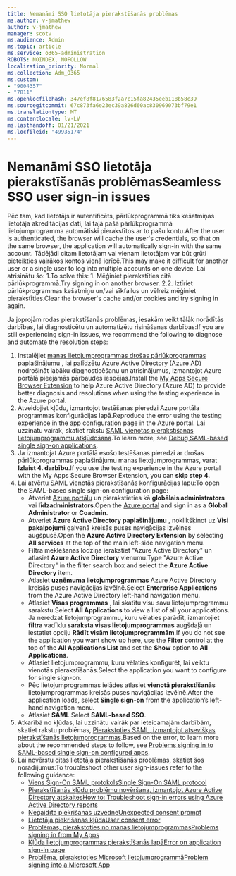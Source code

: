 ```yaml
---
title: Nemanāmi SSO lietotāja pierakstīšanās problēmas
ms.author: v-jmathew
author: v-jmathew
manager: scotv
ms.audience: Admin
ms.topic: article
ms.service: o365-administration
ROBOTS: NOINDEX, NOFOLLOW
localization_priority: Normal
ms.collection: Adm_O365
ms.custom:
- "9004357"
- "7811"
ms.openlocfilehash: 347ef8f8176583f2a7c15fa82435eeb118b58c39
ms.sourcegitcommit: 67c873fa6e23ec39a826d60ac830969073bf79e1
ms.translationtype: MT
ms.contentlocale: lv-LV
ms.lasthandoff: 01/21/2021
ms.locfileid: "49935174"
---
```

# <a name="seamless-sso-user-sign-in-issues"></a><span data-ttu-id="64196-102">Nemanāmi SSO lietotāja pierakstīšanās problēmas</span><span class="sxs-lookup"><span data-stu-id="64196-102">Seamless SSO user sign-in issues</span></span>

<span data-ttu-id="64196-103">Pēc tam, kad lietotājs ir autentificēts, pārlūkprogrammā tiks kešatmiņas lietotāja akreditācijas dati, lai tajā pašā pārlūkprogrammā lietojumprogramma automātiski pierakstītos ar to pašu kontu.</span><span class="sxs-lookup"><span data-stu-id="64196-103">After the user is authenticated, the browser will cache the user's credentials, so that on the same browser, the application will automatically sign-in with the same account.</span></span> <span data-ttu-id="64196-104">Tādējādi citam lietotājam vai vienam lietotājam var būt grūti pieteikties vairākos kontos vienā ierīcē.</span><span class="sxs-lookup"><span data-stu-id="64196-104">This may make it difficult for another user or a single user to log into multiple accounts on one device.</span></span> <span data-ttu-id="64196-105">Lai atrisinātu šo: 1.</span><span class="sxs-lookup"><span data-stu-id="64196-105">To solve this: 1.</span></span> <span data-ttu-id="64196-106">Mēģiniet pierakstīties citā pārlūkprogrammā.</span><span class="sxs-lookup"><span data-stu-id="64196-106">Try signing in on another browser.</span></span> <span data-ttu-id="64196-107">2.</span><span class="sxs-lookup"><span data-stu-id="64196-107">2.</span></span> <span data-ttu-id="64196-108">Iztīriet pārlūkprogrammas kešatmiņu un/vai sīkfailus un vēlreiz mēģiniet pierakstīties.</span><span class="sxs-lookup"><span data-stu-id="64196-108">Clear the browser's cache and/or cookies and try signing in again.</span></span>

<span data-ttu-id="64196-109">Ja joprojām rodas pierakstīšanās problēmas, iesakām veikt tālāk norādītās darbības, lai diagnosticētu un automatizētu risināšanas darbības:</span><span class="sxs-lookup"><span data-stu-id="64196-109">If you are still experiencing sign-in issues, we recommend the following to diagnose and automate the resolution steps:</span></span>

1. <span data-ttu-id="64196-110">Instalējiet [manas lietojumprogrammas drošas pārlūkprogrammas paplašinājumu](https://docs.microsoft.com/azure/active-directory/manage-apps/access-panel-extension-problem-installing) , lai palīdzētu Azure Active Directory (Azure AD) nodrošināt labāku diagnosticēšanu un atrisinājumus, izmantojot Azure portālā pieejamās pārbaudes iespējas.</span><span class="sxs-lookup"><span data-stu-id="64196-110">Install the [My Apps Secure Browser Extension](https://docs.microsoft.com/azure/active-directory/manage-apps/access-panel-extension-problem-installing) to help Azure Active Directory (Azure AD) to provide better diagnosis and resolutions when using the testing experience in the Azure portal.</span></span>
2. <span data-ttu-id="64196-111">Atveidojiet kļūdu, izmantojot testēšanas pieredzi Azure portāla programmas konfigurācijas lapā.</span><span class="sxs-lookup"><span data-stu-id="64196-111">Reproduce the error using the testing experience in the app configuration page in the Azure portal.</span></span> <span data-ttu-id="64196-112">Lai uzzinātu vairāk, skatiet rakstu [SAML vienotās pierakstīšanās lietojumprogrammu atkļūdošana](https://docs.microsoft.com/azure/active-directory/azuread-dev/howto-v1-debug-saml-sso-issues).</span><span class="sxs-lookup"><span data-stu-id="64196-112">To learn more, see [Debug SAML-based single sign-on applications](https://docs.microsoft.com/azure/active-directory/azuread-dev/howto-v1-debug-saml-sso-issues).</span></span>
3. <span data-ttu-id="64196-113">Ja izmantojat Azure portālā esošo testēšanas pieredzi ar drošas pārlūkprogrammas paplašinājumu manas lietojumprogrammas, varat **Izlaist 4. darbību**.</span><span class="sxs-lookup"><span data-stu-id="64196-113">If you use the testing experience in the Azure portal with the My Apps Secure Browser Extension, you can **skip step 4**.</span></span>
4. <span data-ttu-id="64196-114">Lai atvērtu SAML vienotās pierakstīšanās konfigurācijas lapu:</span><span class="sxs-lookup"><span data-stu-id="64196-114">To open the SAML-based single sign-on configuration page:</span></span>
    - <span data-ttu-id="64196-115">Atveriet [Azure portālu](https://portal.azure.com/) un pierakstieties kā **globālais administrators** vai **līdzadministrators**.</span><span class="sxs-lookup"><span data-stu-id="64196-115">Open the [Azure portal](https://portal.azure.com/) and sign in as a **Global Administrator** or **Coadmin**.</span></span>
    - <span data-ttu-id="64196-116">Atveriet **Azure Active Directory paplašinājumu** , noklikšķinot uz **Visi pakalpojumi** galvenā kreisās puses navigācijas izvēlnes augšpusē.</span><span class="sxs-lookup"><span data-stu-id="64196-116">Open the **Azure Active Directory Extension** by selecting **All services** at the top of the main left-side navigation menu.</span></span>
    - <span data-ttu-id="64196-117">Filtra meklēšanas lodziņā ierakstiet "Azure Active Directory" un atlasiet **Azure Active Directory** vienumu.</span><span class="sxs-lookup"><span data-stu-id="64196-117">Type "Azure Active Directory" in the filter search box and select the **Azure Active Directory** item.</span></span>
    - <span data-ttu-id="64196-118">Atlasiet **uzņēmuma lietojumprogrammas** Azure Active Directory kreisās puses navigācijas izvēlnē.</span><span class="sxs-lookup"><span data-stu-id="64196-118">Select **Enterprise Applications** from the Azure Active Directory left-hand navigation menu.</span></span>
    - <span data-ttu-id="64196-119">Atlasiet **Visas programmas** , lai skatītu visu savu lietojumprogrammu sarakstu.</span><span class="sxs-lookup"><span data-stu-id="64196-119">Select **All Applications** to view a list of all your applications.</span></span> <span data-ttu-id="64196-120">Ja neredzat lietojumprogrammu, kuru vēlaties parādīt, izmantojiet **filtra** vadīklu **saraksta visas lietojumprogrammas** augšdaļā un iestatiet opciju **Rādīt** **visām lietojumprogrammām**.</span><span class="sxs-lookup"><span data-stu-id="64196-120">If you do not see the application you want show up here, use the **Filter** control at the top of the **All Applications List** and set the **Show** option to **All Applications**.</span></span>
    - <span data-ttu-id="64196-121">Atlasiet lietojumprogrammu, kuru vēlaties konfigurēt, lai veiktu vienotās pierakstīšanās.</span><span class="sxs-lookup"><span data-stu-id="64196-121">Select the application you want to configure for single sign-on.</span></span>
    - <span data-ttu-id="64196-122">Pēc lietojumprogrammas ielādes atlasiet **vienotā pierakstīšanās** lietojumprogrammas kreisās puses navigācijas izvēlnē.</span><span class="sxs-lookup"><span data-stu-id="64196-122">After the application loads, select **Single sign-on** from the application’s left-hand navigation menu.</span></span>
    - <span data-ttu-id="64196-123">Atlasiet **SAML**.</span><span class="sxs-lookup"><span data-stu-id="64196-123">Select **SAML-based SSO**.</span></span>
5. <span data-ttu-id="64196-124">Atkarībā no kļūdas, lai uzzinātu vairāk par ieteicamajām darbībām, skatiet rakstu problēmas, [Pierakstoties SAML, izmantojot atsevišķas pierakstīšanās lietojumprogrammas](https://docs.microsoft.com/azure/active-directory/manage-apps/application-sign-in-problem-federated-sso-gallery#application-not-found-in-directory).</span><span class="sxs-lookup"><span data-stu-id="64196-124">Based on the error, to learn more about the recommended steps to follow, see [Problems signing in to SAML-based single sign-on configured apps](https://docs.microsoft.com/azure/active-directory/manage-apps/application-sign-in-problem-federated-sso-gallery#application-not-found-in-directory).</span></span>
6. <span data-ttu-id="64196-125">Lai novērstu citas lietotāja pierakstīšanās problēmas, skatiet šos norādījumus:</span><span class="sxs-lookup"><span data-stu-id="64196-125">To troubleshoot other user sign-issues refer to the following guidance:</span></span>
    - [<span data-ttu-id="64196-126">Viens Sign-On SAML protokols</span><span class="sxs-lookup"><span data-stu-id="64196-126">Single Sign-On SAML protocol</span></span>](https://docs.microsoft.com/azure/active-directory/develop/single-sign-on-saml-protocol)
    - [<span data-ttu-id="64196-127">Pierakstīšanās kļūdu problēmu novēršana, izmantojot Azure Active Directory atskaites</span><span class="sxs-lookup"><span data-stu-id="64196-127">How to: Troubleshoot sign-in errors using Azure Active Directory reports</span></span>](https://docs.microsoft.com/azure/active-directory/reports-monitoring/howto-troubleshoot-sign-in-errors)
    - [<span data-ttu-id="64196-128">Negaidīta piekrišanas uzvedne</span><span class="sxs-lookup"><span data-stu-id="64196-128">Unexpected consent prompt</span></span>](https://docs.microsoft.com/azure/active-directory/manage-apps/application-sign-in-unexpected-user-consent-prompt)
    - [<span data-ttu-id="64196-129">Lietotāja piekrišanas kļūda</span><span class="sxs-lookup"><span data-stu-id="64196-129">User consent error</span></span>](https://docs.microsoft.com/azure/active-directory/manage-apps/application-sign-in-unexpected-user-consent-error)
    - [<span data-ttu-id="64196-130">Problēmas, pierakstoties no manas lietojumprogrammas</span><span class="sxs-lookup"><span data-stu-id="64196-130">Problems signing in from My Apps</span></span>](https://docs.microsoft.com/azure/active-directory/manage-apps/application-sign-in-other-problem-access-panel)
    - [<span data-ttu-id="64196-131">Kļūda lietojumprogrammas pierakstīšanās lapā</span><span class="sxs-lookup"><span data-stu-id="64196-131">Error on application sign-in page</span></span>](https://docs.microsoft.com/azure/active-directory/manage-apps/application-sign-in-problem-application-error)
    - [<span data-ttu-id="64196-132">Problēma, pierakstoties Microsoft lietojumprogrammā</span><span class="sxs-lookup"><span data-stu-id="64196-132">Problem signing into a Microsoft App</span></span>](https://docs.microsoft.com/azure/active-directory/manage-apps/application-sign-in-problem-first-party-microsoft)
